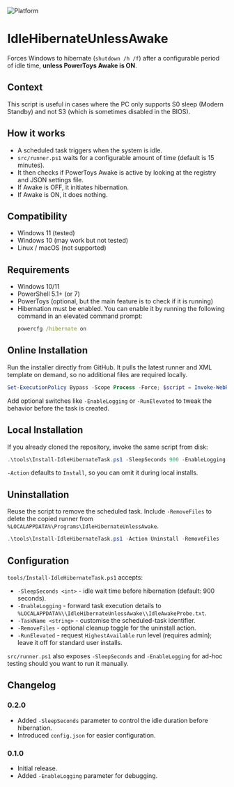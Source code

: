 ![Platform](https://img.shields.io/badge/platform-Windows%2011-blue?logo=windows)

# IdleHibernateUnlessAwake

Forces Windows to hibernate (`shutdown /h /f`) after a configurable period of idle time, **unless PowerToys Awake is ON**.

## Context

This script is useful in cases where the PC only supports S0 sleep (Modern Standby) and not S3 (which is sometimes disabled in the BIOS).

## How it works

- A scheduled task triggers when the system is idle.
- `src/runner.ps1` waits for a configurable amount of time (default is 15 minutes).
- It then checks if PowerToys Awake is active by looking at the registry and JSON settings file.
- If Awake is OFF, it initiates hibernation.
- If Awake is ON, it does nothing.

## Compatibility

- Windows 11 (tested)
- Windows 10 (may work but not tested)
- Linux / macOS (not supported)

## Requirements

- Windows 10/11
- PowerShell 5.1+ (or 7)
- PowerToys (optional, but the main feature is to check if it is running)
- Hibernation must be enabled. You can enable it by running the following command in an elevated command prompt:
  ```cmd
  powercfg /hibernate on
  ```

## Online Installation

Run the installer directly from GitHub. It pulls the latest runner and XML template on demand, so no additional files are required locally.

```powershell
Set-ExecutionPolicy Bypass -Scope Process -Force; $script = Invoke-WebRequest 'https://raw.githubusercontent.com/cneuen/IdleHibernateUnlessAwake/main/tools/Install-IdleHibernateTask.ps1' | Select-Object -ExpandProperty Content; iex "& { $script } -Action Install -SleepSeconds 900"
```

Add optional switches like `-EnableLogging` or `-RunElevated` to tweak the behavior before the task is created.

## Local Installation

If you already cloned the repository, invoke the same script from disk:

```powershell
.\tools\Install-IdleHibernateTask.ps1 -SleepSeconds 900 -EnableLogging
```

`-Action` defaults to `Install`, so you can omit it during local installs.

## Uninstallation

Reuse the script to remove the scheduled task. Include `-RemoveFiles` to delete the copied runner from `%LOCALAPPDATA%\Programs\IdleHibernateUnlessAwake`.

```powershell
.\tools\Install-IdleHibernateTask.ps1 -Action Uninstall -RemoveFiles
```

## Configuration

`tools/Install-IdleHibernateTask.ps1` accepts:

- `-SleepSeconds <int>` - idle wait time before hibernation (default: 900 seconds).
- `-EnableLogging` - forward task execution details to `%LOCALAPPDATA%\\IdleHibernateUnlessAwake\\IdleAwakeProbe.txt`.
- `-TaskName <string>` - customise the scheduled-task identifier.
- `-RemoveFiles` - optional cleanup toggle for the uninstall action.
- `-RunElevated` - request `HighestAvailable` run level (requires admin); leave it off for standard user installs.

`src/runner.ps1` also exposes `-SleepSeconds` and `-EnableLogging` for ad-hoc testing should you want to run it manually.

## Changelog

### 0.2.0
- Added `-SleepSeconds` parameter to control the idle duration before hibernation.
- Introduced `config.json` for easier configuration.

### 0.1.0
- Initial release.
- Added `-EnableLogging` parameter for debugging.



